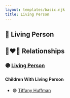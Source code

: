 ```yaml
---
layout: templates/basic.njk
title: Living Person
---
```

## 🔵 Living Person

## 👩‍❤️‍👨 Relationships

### 🟣 [Living Person](/people/2/24508944)

#### Children With Living Person
* 🟣 [Tiffany Huffman](/people/9/955202)